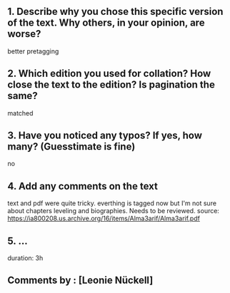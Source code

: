 ## 1. Describe why you chose this specific version of the text. Why others, in your opinion, are worse?

better pretagging

## 2. Which edition you used for collation? How close the text to the edition? Is pagination the same?

matched

## 3. Have you noticed any typos? If yes, how many? (Guesstimate is fine)

no

## 4. Add any comments on the text

text and pdf were quite tricky. everthing is tagged now but I'm not sure about chapters leveling and biographies. Needs to be reviewed.
source: https://ia800208.us.archive.org/16/items/Alma3arif/Alma3arif.pdf

## 5. ...
duration: 3h
## Comments by : [Leonie Nückell]
